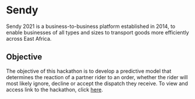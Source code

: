 # Sendy

Sendy 2021 is a business-to-business platform established in 2014, to enable businesses of all types and sizes to transport goods more efficiently across East Africa.

## Objective 
The objective of this hackathon is to develop a predictive model that determines the reaction of a partner rider to an order, whether the rider will most likely ignore, decline or accept the dispatch they receive. 
To view and access link to the hackathon, click [here](https://zindi.africa/hackathons/umojahack-africa-2021-2-sendy-challenge-intermediate).

